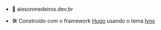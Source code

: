 - 🐧 alesonmedeiros.dev.br

- 🛠️ Construído com o framework [Hugo](gohugo.io) usando o tema [lynx](https://github.com/jpanther/lynx)

